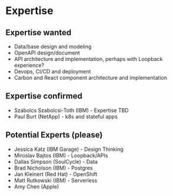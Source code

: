 # Expertise

## Expertise wanted
- Data/base design and modeling
- OpenAPI design/document
- API architecture and implementation, perhaps with Loopback experience?
- Devops, CI/CD and deployment
- Carbon and React component architecture and implementation

## Expertise confirmed
- Szabolcs Szabolcsi-Toth (IBM) - Expertise TBD
- Paul Burt (NetApp) - k8s and stateful apps

## Potential Experts (please)
- Jessica Katz (IBM Garage) - Design Thinking
- Miroslav Bajtos (IBM) - Loopback/APIs
- Dallas Simpson (SoulCycle) - Data
- Brad Nicholson (IBM) - Postgres
- Jan Kleinert (Red Hat) - OpenShift
- Matt Rutkowski (IBM) - Serverless
- Amy Chen (Apple)
